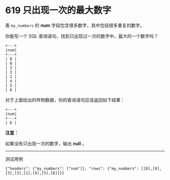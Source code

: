# 619 只出现一次的最大数字

表 `my_numbers` 的 **num** 字段包含很多数字，其中包括很多重复的数字。

你能写一个 SQL 查询语句，找到只出现过一次的数字中，最大的一个数字吗？

```
+---+
|num|
+---+
| 8 |
| 8 |
| 3 |
| 3 |
| 1 |
| 4 |
| 5 |
| 6 | 
```

对于上面给出的样例数据，你的查询语句应该返回如下结果：

```
+---+
|num|
+---+
| 6 |
```

**注意：**

如果没有只出现一次的数字，输出 **null** 。

---

测试用例

```
{"headers": {"my_numbers": ["num"]}, "rows": {"my_numbers": [[8],[8],[3],[3],[1],[4],[5],[6]]}}
```

